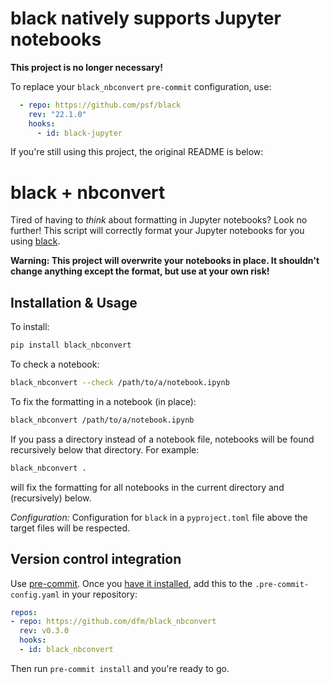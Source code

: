 # black natively supports Jupyter notebooks

**This project is no longer necessary!**

To replace your `black_nbconvert` `pre-commit` configuration, use:

```yaml
  - repo: https://github.com/psf/black
    rev: "22.1.0"
    hooks:
      - id: black-jupyter
```

If you're still using this project, the original README is below:

# black + nbconvert

Tired of having to *think* about formatting in Jupyter notebooks?
Look no further!
This script will correctly format your Jupyter notebooks for you using [black](https://black.readthedocs.io).

**Warning: This project will overwrite your notebooks in place.
It shouldn't change anything except the format, but use at your own risk!**

## Installation & Usage

To install:

```bash
pip install black_nbconvert
```

To check a notebook:

```bash
black_nbconvert --check /path/to/a/notebook.ipynb
```

To fix the formatting in a notebook (in place):

```bash
black_nbconvert /path/to/a/notebook.ipynb
```

If you pass a directory instead of a notebook file, notebooks will be found recursively below that directory.
For example:

```bash
black_nbconvert .
```

will fix the formatting for all notebooks in the current directory and (recursively) below.

*Configuration:* Configuration for `black` in a `pyproject.toml` file above the target files will be respected.

## Version control integration

Use [pre-commit](https://pre-commit.com/).
Once you [have it installed](https://pre-commit.com/#install), add this to the `.pre-commit-config.yaml` in your repository:

```yaml
repos:
- repo: https://github.com/dfm/black_nbconvert
  rev: v0.3.0
  hooks:
  - id: black_nbconvert
```

Then run `pre-commit install` and you're ready to go.
